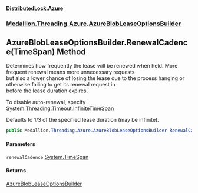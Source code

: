 #### [DistributedLock.Azure](README.md 'README')
### [Medallion.Threading.Azure](Medallion.Threading.Azure.md 'Medallion.Threading.Azure').[AzureBlobLeaseOptionsBuilder](AzureBlobLeaseOptionsBuilder.md 'Medallion.Threading.Azure.AzureBlobLeaseOptionsBuilder')

## AzureBlobLeaseOptionsBuilder.RenewalCadence(TimeSpan) Method

Determines how frequently the lease will be renewed when held. More frequent renewal means more unnecessary requests  
but also a lower chance of losing the lease due to the process hanging or otherwise failing to get its renewal request in  
before the lease duration expires.  
  
To disable auto-renewal, specify [System.Threading.Timeout.InfiniteTimeSpan](https://docs.microsoft.com/en-us/dotnet/api/System.Threading.Timeout.InfiniteTimeSpan 'System.Threading.Timeout.InfiniteTimeSpan')  
  
Defaults to 1/3 of the specified lease duration (may be infinite).

```csharp
public Medallion.Threading.Azure.AzureBlobLeaseOptionsBuilder RenewalCadence(System.TimeSpan renewalCadence);
```
#### Parameters

<a name='Medallion.Threading.Azure.AzureBlobLeaseOptionsBuilder.RenewalCadence(System.TimeSpan).renewalCadence'></a>

`renewalCadence` [System.TimeSpan](https://docs.microsoft.com/en-us/dotnet/api/System.TimeSpan 'System.TimeSpan')

#### Returns
[AzureBlobLeaseOptionsBuilder](AzureBlobLeaseOptionsBuilder.md 'Medallion.Threading.Azure.AzureBlobLeaseOptionsBuilder')
